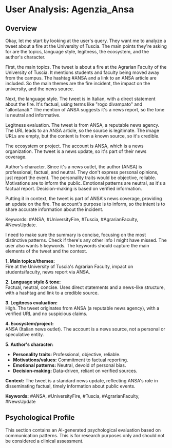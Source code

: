 # User Analysis: Agenzia_Ansa

## Overview

<think>
Okay, let me start by looking at the user's query. They want me to analyze a tweet about a fire at the University of Tuscia. The main points they're asking for are the topics, language style, legitness, the ecosystem, and the author's character.

First, the main topics. The tweet is about a fire at the Agrarian Faculty of the University of Tuscia. It mentions students and faculty being moved away from the campus. The hashtag #ANSA and a link to an ANSA article are included. So the main themes are the fire incident, the impact on the university, and the news source.

Next, the language style. The tweet is in Italian, with a direct statement about the fire. It's factual, using terms like "rogo divampato" and "allontanati." The mention of ANSA suggests it's a news report, so the tone is neutral and informative.

Legitness evaluation. The tweet is from ANSA, a reputable news agency. The URL leads to an ANSA article, so the source is legitimate. The image URLs are empty, but the content is from a known source, so it's credible.

The ecosystem or project. The account is ANSA, which is a news organization. The tweet is a news update, so it's part of their news coverage.

Author's character. Since it's a news outlet, the author (ANSA) is professional, factual, and neutral. They don't express personal opinions, just report the event. The personality traits would be objective, reliable. Motivations are to inform the public. Emotional patterns are neutral, as it's a factual report. Decision-making is based on verified information.

Putting it in context, the tweet is part of ANSA's news coverage, providing an update on the fire. The account's purpose is to inform, so the intent is to share accurate information about the incident.

Keywords: #ANSA, #UniversityFire, #Tuscia, #AgrarianFaculty, #NewsUpdate.

I need to make sure the summary is concise, focusing on the most distinctive patterns. Check if there's any other info I might have missed. The user also wants 5 keywords. The keywords should capture the main elements of the tweet and the context.
</think>

**1. Main topics/themes:**  
Fire at the University of Tuscia's Agrarian Faculty, impact on students/faculty, news report via ANSA.  

**2. Language style & tone:**  
Factual, neutral, concise. Uses direct statements and a news-like structure, with a hashtag and link to a credible source.  

**3. Legitness evaluation:**  
High. The tweet originates from ANSA (a reputable news agency), with a verified URL and no suspicious claims.  

**4. Ecosystem/project:**  
ANSA (Italian news outlet). The account is a news source, not a personal or speculative entity.  

**5. Author's character:**  
- **Personality traits:** Professional, objective, reliable.  
- **Motivations/values:** Commitment to factual reporting.  
- **Emotional patterns:** Neutral, devoid of personal bias.  
- **Decision-making:** Data-driven, reliant on verified sources.  

**Context:** The tweet is a standard news update, reflecting ANSA's role in disseminating factual, timely information about public events.  

**Keywords:** #ANSA, #UniversityFire, #Tuscia, #AgrarianFaculty, #NewsUpdate

## Psychological Profile

This section contains an AI-generated psychological evaluation based on communication patterns. This is for research purposes only and should not be considered a clinical assessment.